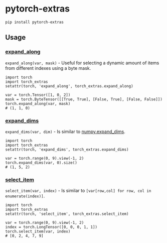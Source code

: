 # pytorch-extras

`pip install pytorch-extras`

## Usage

### [expand_along](#expand_along)

`expand_along(var, mask)` - Useful for selecting a dynamic amount of items from different indexes using a byte mask.

    import torch
    import torch_extras
    setattr(torch, 'expand_along', torch_extras.expand_along)

    var = torch.Tensor([1, 0, 2])
    mask = torch.ByteTensor([[True, True], [False, True], [False, False]])
    torch.expand_along(var, mask)
    # (1, 1, 0)


### [expand_dims](#expand_dims)

`expand_dims(var, dim)` - Is similar to [numpy.expand_dims](https://docs.scipy.org/doc/numpy/reference/generated/numpy.expand_dims.html).

    import torch
    import torch_extras
    setattr(torch, 'expand_dims', torch_extras.expand_dims)

    var = torch.range(0, 9).view(-1, 2)
    torch.expand_dims(var, 0).size()
    # (1, 5, 2)


### [select_item](#select_item)

`select_item(var, index)` - Is similar to `[var[row,col] for row, col in enumerate(index)]`.

    import torch
    import torch_extras
    setattr(torch, 'select_item', torch_extras.select_item)

    var = torch.range(0, 9).view(-1, 2)
    index = torch.LongTensor([0, 0, 0, 1, 1])
    torch.select_item(var, index)
    # [0, 2, 4, 7, 9]

